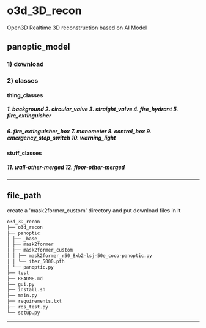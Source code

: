 # o3d_3D_recon
Open3D Realtime 3D reconstruction based on AI Model

## panoptic_model
### 1) [download](https://drive.google.com/file/d/1X9vFCsLzAAvEHxAQA2yaZBHKyjpYz84p/view?usp=drive_link)

### 2) classes
#### thing_classes
##### 1. background 2. circular_valve 3. straight_valve 4. fire_hydrant 5. fire_extinguisher 
##### 6. fire_extinguisher_box 7. manometer 8. control_box 9. emergency_stop_switch 10. warning_light
#### stuff_classes
##### 11. wall-other-merged 12. floor-other-merged

***
## file_path
create a 'mask2former_custom' directory and put download files in it
```bash
o3d_3D_recon
├── o3d_recon
├── panoptic
│ ├── _base_
│ ├── mask2former
│ ├── mask2former_custom
│ │ ├── mask2former_r50_8xb2-lsj-50e_coco-panoptic.py
│ │ └── iter_5000.pth
│ └── panoptic.py 
├── test
├── README.md
├── gui.py
├── install.sh
├── main.py
├── requirements.txt
├── ros_test.py
└── setup.py
```
***
